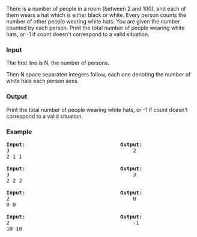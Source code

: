 <p>There is a number of people in a room (between 2 and 100), and each of them wears a hat which is either black or white. Every person counts the number of other people wearing white hats. You are given the number counted by each person. Print the total number of people wearing white hats, or -1 if count  doesn't correspond to a valid situation.</p>
<h3>Input</h3>
<p>The first line is N, the number of persons.</p>
<p>Then N space separaten integers follow, each one denoting the number of white hats each person sees.</p>
<h3>Output</h3>
<p>Print the total number of people wearing white hats, or -1 if count  doesn't correspond to a valid situation.</p>
<h3>Example</h3>
<pre><strong>Input:</strong>                              <strong>Output:</strong><br>3                                       2<br>2 1 1<strong><br><br>Input:</strong>                              <strong>Output:</strong><br>3                                       3<br>2 2 2<strong><br><br>Input:</strong>                              <strong>Output:</strong><br>2                                       0<br>0 0<br><br><strong>Input:</strong>                              <strong>Output:</strong><br>2                                       -1<br>10 10</pre>